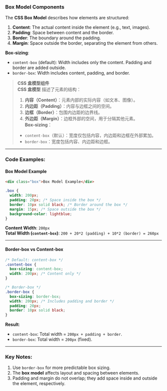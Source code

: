 ### Box Model Components  

The **CSS Box Model** describes how elements are structured:  

1. **Content**: The actual content inside the element (e.g., text, images).  
2. **Padding**: Space between content and the border.  
3. **Border**: The boundary around the padding.  
4. **Margin**: Space outside the border, separating the element from others.  

**Box-sizing**:  
- `content-box` (default): Width includes only the content. Padding and border are added outside.  
- `border-box`: Width includes content, padding, and border.  

> **CSS 盒模型组件**  
> **CSS 盒模型** 描述了元素的结构：  
> 1. **内容（Content）**：元素内部的实际内容（如文本、图像）。  
> 2. **内边距（Padding）**：内容与边框之间的空间。  
> 3. **边框（Border）**：包围内边距的边界线。  
> 4. **外边距（Margin）**：边框外部的空间，用于分隔其他元素。  
> **Box-sizing**：  
> - `content-box`（默认）：宽度仅包括内容，内边距和边框在外部累加。  
> - `border-box`：宽度包括内容、内边距和边框。  

---

### Code Examples:

<audio src="..\..\mp3\这段代码展示了CSS中盒模型的.mp3"></audio>

#### **Box Model Example**
```html
<div class="box">Box Model Example</div>
```

```css
.box {
  width: 200px;
  padding: 20px; /* Space inside the box */
  border: 10px solid black; /* Border around the box */
  margin: 15px; /* Space outside the box */
  background-color: lightblue;
}
```

**Content Width**: `200px`  
**Total Width (`content-box`)**: `200 + 20*2 (padding) + 10*2 (border) = 260px`

---

#### **Border-box vs Content-box**
```css
/* Default: content-box */
.content-box {
  box-sizing: content-box;
  width: 200px; /* Content only */
}

/* Border-box */
.border-box {
  box-sizing: border-box;
  width: 200px; /* Includes padding and border */
  padding: 20px;
  border: 10px solid black;
}
```

**Result**:  
- `content-box`: Total width = `200px + padding + border`.  
- `border-box`: Total width = `200px` (fixed).  

---

### Key Notes:
1. Use `border-box` for more predictable box sizing.  
2. The **box model** affects layout and spacing between elements.  
3. Padding and margin do not overlap; they add space inside and outside the element, respectively.